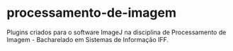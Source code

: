 # processamento-de-imagem
Plugins criados para o software ImageJ na disciplina de Processamento de Imagem - Bacharelado em Sistemas de Informação IFF.

